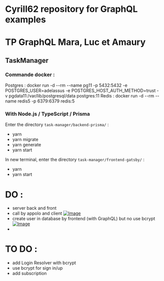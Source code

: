 # Cyrill62 repository for GraphQL examples 
# TP GraphQL Mara, Luc et Amaury 

## TaskManager

### Commande docker :

Postgres : docker run -d --rm --name pg11 -p 5432:5432 -e POSTGRES_USER=adelassus -e POSTGRES_HOST_AUTH_METHOD=trust -v pgdata11:/var/lib/postgresql/data postgres:11
Redis : docker run -d --rm --name redis5 -p 6379:6379 redis:5

### With Node.js / TypeScript / Prisma

Enter the directory `task-manager/backend-prisma/` :
- yarn
- yarn migrate
- yarn generate
- yarn start

In new terminal, enter the directory `task-manager/frontend-gatsby/` :
- yarn
- yarn start

# DO :
- server back and front
- call by appolo and client
[![Image](https://i.goopics.net/lrb265.png)](https://goopics.net/i/lrb265)
- create user in database by frontend (with GraphQL) but no use bcrypt
[![Image](https://i.goopics.net/cafh2r.png)](https://goopics.net/i/cafh2r)
- 

# TO DO :
- add Login Resolver with bcrypt
- use bcrypt for sign in/up
- add subscription